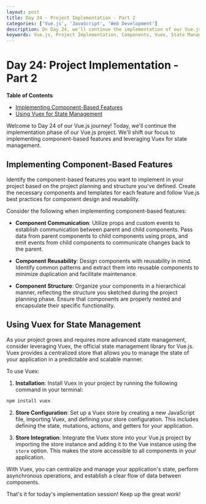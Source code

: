 ```yaml
---
layout: post
title: Day 24 - Project Implementation - Part 2
categories: ['Vue.js', 'JavaScript', 'Web Development']
description: On Day 24, we'll continue the implementation of our Vue.js project. We'll focus on implementing component-based features and utilizing Vuex for state management.
keywords: Vue.js, Project Implementation, Components, Vuex, State Management
---
```

# Day 24: Project Implementation - Part 2

**Table of Contents**
- [Implementing Component-Based Features](#implementing-component-based-features)
- [Using Vuex for State Management](#using-vuex-for-state-management)

Welcome to Day 24 of our Vue.js journey! Today, we'll continue the implementation phase of our Vue.js project. We'll shift our focus to implementing component-based features and leveraging Vuex for state management.

## Implementing Component-Based Features

Identify the component-based features you want to implement in your project based on the project planning and structure you've defined. Create the necessary components and templates for each feature and follow Vue.js best practices for component design and reusability.

Consider the following when implementing component-based features:

- **Component Communication**: Utilize props and custom events to establish communication between parent and child components. Pass data from parent components to child components using props, and emit events from child components to communicate changes back to the parent.

- **Component Reusability**: Design components with reusability in mind. Identify common patterns and extract them into reusable components to minimize duplication and facilitate maintenance.

- **Component Structure**: Organize your components in a hierarchical manner, reflecting the structure you sketched during the project planning phase. Ensure that components are properly nested and encapsulate their specific functionality.

## Using Vuex for State Management

As your project grows and requires more advanced state management, consider leveraging Vuex, the official state management library for Vue.js. Vuex provides a centralized store that allows you to manage the state of your application in a predictable and scalable manner.

To use Vuex:

1. **Installation**: Install Vuex in your project by running the following command in your terminal:

```bash
npm install vuex
```

2. **Store Configuration**: Set up a Vuex store by creating a new JavaScript file, importing Vuex, and defining your store configuration. This includes defining the state, mutations, actions, and getters for your application.

3. **Store Integration**: Integrate the Vuex store into your Vue.js project by importing the store instance and adding it to the Vue instance using the `store` option. This makes the store accessible to all components in your application.

With Vuex, you can centralize and manage your application's state, perform asynchronous operations, and establish a clear flow of data between components.

That's it for today's implementation session! Keep up the great work!
